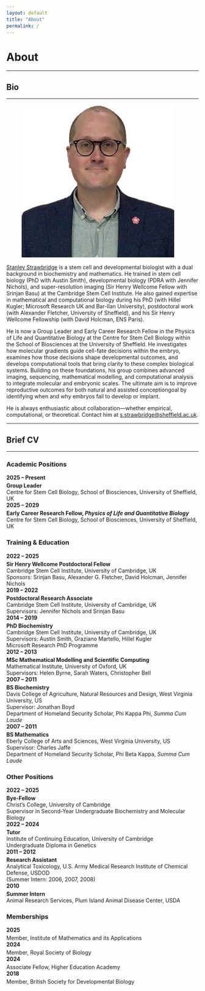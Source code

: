 ```yaml
---
layout: default
title: "About"
permalink: /
---
```


<style>
/* Two-column CV layout */
.cv-section{display:flex;flex-direction:column;gap:0;margin:0.5rem 0 1.5rem}
.cv-row{display:flex;flex-wrap:wrap;column-gap:1rem;row-gap:0.25rem}
.cv-year{flex:0 0 140px;font-weight:700;white-space:nowrap}
.cv-details{flex:1 1 420px}
.cv-section h3{margin-top:1.5rem}

/* Optional: tighten spacing inside details */
.cv-details p{margin:0.2rem 0}

/* Mobile: stack nicely when space is tight */
@media (max-width: 560px){
  .cv-year{flex:0 0 110px}
}
</style>

# **About**

---

## Bio

---

<figure class="home-figure">
  <img src="/assets/images/people/stanley_strawbridge.jpg" class="home-photo">
</figure>

[Stanley Strawbridge](https://journals.biologists.com/dev/article/152/12/dev205019/368376/The-people-behind-the-papers-Stanley-Strawbridge) is a stem cell and developmental biologist with a dual background in biochemistry and mathematics.
He trained in stem cell biology (PhD with Austin Smith), developmental biology (PDRA with Jennifer Nichols), and super-resolution imaging (Sir Henry Wellcome Fellow with Srinjan Basu) at the Cambridge Stem Cell Institute.
He also gained expertise in mathematical and computational biology during his PhD (with Hillel Kugler; Microsoft Research UK and Bar-Ilan University), postdoctoral work (with Alexander Fletcher, University of Sheffield), and his Sir Henry Wellcome Fellowship (with David Holcman, ENS Paris).  

He is now a Group Leader and Early Career Research Fellow in the Physics of Life and Quantitative Biology at the Centre for Stem Cell Biology within the School of Biosciences at the University of Sheffield.
He investigates how molecular gradients guide cell-fate decisions within the embryo, examines how those decisions shape developmental outcomes, and develops computational tools that bring clarity to these complex biological systems.
Building on these foundations, his group combines advanced imaging, sequencing, mathematical modelling, and computational analysis to integrate molecular and embryonic scales.
The ultimate aim is to improve reproductive outcomes for both natural and assisted conceptiongoal by identifying when and why embryos fail to develop or implant.  

He is always enthusiastic about collaboration—whether empirical, computational, or theoretical.
Contact him at s.strawbridge@sheffield.ac.uk.  

---

## Brief CV

---

### **Academic Positions**
<div class="cv-section">
  <div class="cv-row">
    <div class="cv-year">2025 – Present</div>
    <div class="cv-details"><strong>Group Leader</strong><br>Centre for Stem Cell Biology, School of Biosciences, University of Sheffield, UK</div>
  </div>
  <div class="cv-row">
    <div class="cv-year">2025 – 2029</div>
    <div class="cv-details"><strong>Early Career Research Fellow, <em>Physics of Life and Quantitative Biology</em></strong><br>Centre for Stem Cell Biology, School of Biosciences, University of Sheffield, UK</div>
  </div>
</div>

### **Training & Education**
<div class="cv-section">
  <div class="cv-row">
    <div class="cv-year">2022 – 2025</div>
    <div class="cv-details"><strong>Sir Henry Wellcome Postdoctoral Fellow</strong><br>Cambridge Stem Cell Institute, University of Cambridge, UK<br>Sponsors: Srinjan Basu, Alexander G. Fletcher, David Holcman, Jennifer Nichols</div>
  </div>
  <div class="cv-row">
    <div class="cv-year">2019 – 2022</div>
    <div class="cv-details"><strong>Postdoctoral Research Associate</strong><br>Cambridge Stem Cell Institute, University of Cambridge, UK<br>Supervisors: Jennifer Nichols and Srinjan Basu</div>
  </div>
  <div class="cv-row">
    <div class="cv-year">2014 – 2019</div>
    <div class="cv-details"><strong>PhD Biochemistry</strong><br>Cambridge Stem Cell Institute, University of Cambridge, UK<br>Supervisors: Austin Smith, Graziano Martello, Hillel Kugler<br>Microsoft Research PhD Programme</div>
  </div>
  <div class="cv-row">
    <div class="cv-year">2012 – 2013</div>
    <div class="cv-details"><strong>MSc Mathematical Modelling and Scientific Computing</strong><br>Mathematical Institute, University of Oxford, UK<br>Supervisors: Helen Byrne, Sarah Waters, Christopher Bell</div>
  </div>
  <div class="cv-row">
    <div class="cv-year">2007 – 2011</div>
    <div class="cv-details"><strong>BS Biochemistry</strong><br>Davis College of Agriculture, Natural Resources and Design, West Virginia University, US<br>Supervisor: Jonathan Boyd<br>Department of Homeland Security Scholar, Phi Kappa Phi, <em>Summa Cum Laude</em></div>
  </div>
  <div class="cv-row">
    <div class="cv-year">2007 – 2011</div>
    <div class="cv-details"><strong>BS Mathematics</strong><br>Eberly College of Arts and Sciences, West Virginia University, US<br>Supervisor: Charles Jaffe<br>Department of Homeland Security Scholar, Phi Beta Kappa, <em>Summa Cum Laude</em></div>
  </div>
</div>

### **Other Positions**
<div class="cv-section">
  <div class="cv-row">
    <div class="cv-year">2022 – 2025</div>
    <div class="cv-details"><strong>Bye-Fellow</strong><br>Christ’s College, University of Cambridge<br>Supervisor in Second-Year Undergraduate Biochemistry and Molecular Biology</div>
  </div>
  <div class="cv-row">
    <div class="cv-year">2022 – 2024</div>
    <div class="cv-details"><strong>Tutor</strong><br>Institute of Continuing Education, University of Cambridge<br>Undergraduate Diploma in Genetics</div>
  </div>
  <div class="cv-row">
    <div class="cv-year">2011 – 2012</div>
    <div class="cv-details"><strong>Research Assistant</strong><br>Analytical Toxicology, U.S. Army Medical Research Institute of Chemical Defense, USDOD<br>(Summer Intern: 2006, 2007, 2008)</div>
  </div>
  <div class="cv-row">
    <div class="cv-year">2010</div>
    <div class="cv-details"><strong>Summer Intern</strong><br>Animal Research Services, Plum Island Animal Disease Center, USDA</div>
  </div>
</div>

### **Memberships**
<div class="cv-section">
  <div class="cv-row">
    <div class="cv-year">2025</div>
    <div class="cv-details">Member, Institute of Mathematics and its Applications</div>
  </div>
  <div class="cv-row">
    <div class="cv-year">2024</div>
    <div class="cv-details">Member, Royal Society of Biology</div>
  </div>
  <div class="cv-row">
    <div class="cv-year">2024</div>
    <div class="cv-details">Associate Fellow, Higher Education Academy</div>
  </div>
  <div class="cv-row">
    <div class="cv-year">2018</div>
    <div class="cv-details">Member, British Society for Developmental Biology</div>
  </div>
</div>
